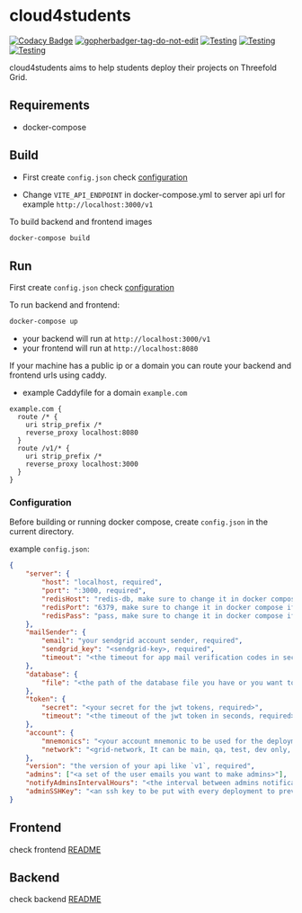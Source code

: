 # cloud4students

[![Codacy Badge](https://app.codacy.com/project/badge/Grade/cd6e18aac6be404ab89ec160b4b36671)](https://www.codacy.com/gh/codescalers/cloud4students/dashboard?utm_source=github.com&amp;utm_medium=referral&amp;utm_content=codescalers/cloud4students&amp;utm_campaign=Badge_Grade) <a href='https://github.com/jpoles1/gopherbadger' target='_blank'>![gopherbadger-tag-do-not-edit](https://img.shields.io/badge/Go%20Coverage-63.1%25-yellow.svg?longCache=true&style=flat)</a> [![Testing](https://github.com/codescalers/cloud4students/actions/workflows/gotest.yml/badge.svg?branch=development)](https://github.com/codescalers/cloud4students/actions/workflows/gotest.yml) [![Testing](https://github.com/codescalers/cloud4students/actions/workflows/golint.yml/badge.svg?branch=development)](https://github.com/codescalers/cloud4students/actions/workflows/golint.yml) [![Testing](https://github.com/codescalers/cloud4students/actions/workflows/vuelint.yml/badge.svg?branch=development)](https://github.com/codescalers/cloud4students/actions/workflows/vuelint.yml)

cloud4students aims to help students deploy their projects on Threefold Grid.

## Requirements

- docker-compose

## Build

- First create `config.json` check [configuration](#configuration)

- Change `VITE_API_ENDPOINT` in docker-compose.yml to server api url for example `http://localhost:3000/v1`

To build backend and frontend images

```bash
docker-compose build
```

## Run

First create `config.json` check [configuration](#configuration)

To run backend and frontend:

```bash
docker-compose up
```

- your backend will run at `http://localhost:3000/v1`
- your frontend will run at `http://localhost:8080`

If your machine has a public ip or a domain you can route your backend and frontend urls using caddy.

- example Caddyfile for a domain `example.com`

```Caddy
example.com {
  route /* {
    uri strip_prefix /*
    reverse_proxy localhost:8080
  }
  route /v1/* {
    uri strip_prefix /*
    reverse_proxy localhost:3000
  }
}
```

### Configuration

Before building or running docker compose, create `config.json` in the current directory.

example `config.json`:

```json
{
    "server": {
        "host": "localhost, required",
        "port": ":3000, required",
        "redisHost": "redis-db, make sure to change it in docker compose if you have other redis configurations, required",
        "redisPort": "6379, make sure to change it in docker compose if you have other redis configurations, required",
        "redisPass": "pass, make sure to change it in docker compose if you have other redis configurations, required" 
    },
    "mailSender": {
        "email": "your sendgrid account sender, required",
        "sendgrid_key": "<sendgrid-key>, required",
        "timeout": "<the timeout for app mail verification codes in seconds, required>"
    },
    "database": {
        "file": "<the path of the database file you have or you want to create, dedault is `database.sql`>"
    },
    "token": {
        "secret": "<your secret for the jwt tokens, required>",
        "timeout": "<the timeout of the jwt token in seconds, required>"
    },
    "account": {
        "mnemonics": "<your account mnemonic to be used for the deployments, required>",
        "network": "<grid-network, It can be main, qa, test, dev only, required>"
    },
    "version": "the version of your api like `v1`, required",
    "admins": ["<a set of the user emails you want to make admins>"],
    "notifyAdminsIntervalHours": "<the interval between admins notifications in hours, optional>",
    "adminSSHKey": "<an ssh key to be put with every deployment to prevent losing the vm if the user changed his ssh keys. optional>"
}
```

## Frontend

check frontend [README](client/README.md)

## Backend

check backend [README](server/README.md)
